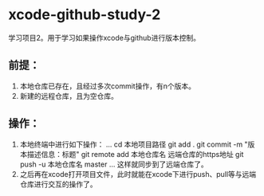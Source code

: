 # xcode-github-study-2
学习项目2。用于学习如果操作xcode与github进行版本控制。

## 前提：
1. 本地仓库已存在，且经过多次commit操作，有n个版本。
2. 新建的远程仓库，且为空仓库。

## 操作：
1. 本地终端中进行如下操作：
...
cd 本地项目路径
git add .
git commit -m "版本描述信息：标题"
git remote add 本地仓库名 远端仓库的https地址
git push -u 本地仓库名 master
...
这样就同步到了远端仓库了。
2. 之后再在xcode打开项目文件，此时就能在xcode下进行push、pull等与远端仓库进行交互的操作了。
